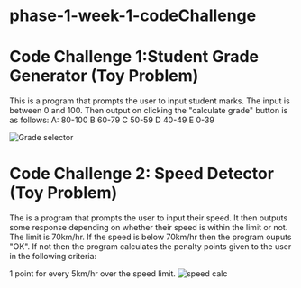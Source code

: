 # phase-1-week-1-codeChallenge
# Code Challenge 1:Student Grade Generator (Toy Problem)
This is a program that  prompts the user to input student marks. The input is between 0 and 100. Then output on clicking the "calculate grade" button is as follows: 
A: 80-100
B  60-79
C  50-59
D  40-49
E  0-39


![Grade selector](https://user-images.githubusercontent.com/60652548/228566608-73714faf-c897-41ba-a41f-35362aec14f0.PNG)

# Code Challenge 2: Speed Detector (Toy Problem)
The is a program that prompts the user to input their speed. It then outputs some response depending on whether their speed is within the limit or not.
The limit is 70km/hr. If the speed is below 70km/hr then the program ouputs "OK". If not then the program calculates the penalty points given to the user in the following criteria:

1 point for every 5km/hr over the speed limit. 
![speed calc](https://user-images.githubusercontent.com/60652548/228567738-4e4efb16-269a-4e9f-b33a-a345b881b8ff.PNG)
